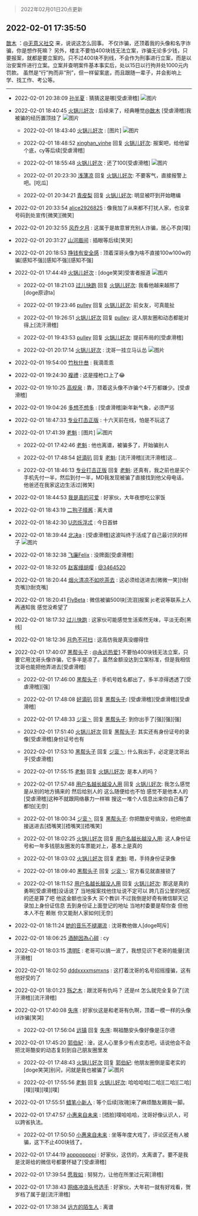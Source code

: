 > 2022年02月01日20点更新
<link rel="stylesheet" href="https://cdn.jsdelivr.net/gh/taotie6/sampleJSON@main/css/photo_show.css">
<meta name="referrer" content="no-referrer" />


 ## 2022-02-01 17:35:50 

 [㪚木](https://www.coolapk.com/feed/33245777?shareKey=MjM3NDI4MGY4NDJiNjFmOTIyMDI~) ：<a class="feed-link-uname" href="/u/无意义社交">@无意义社交</a> 来，说说这怎么回事。
不仅诈骗，还顶着我的头像和名字诈骗，你是想作死嘛？
另外，楼主不要怕400块钱无法立案，诈骗无论多少钱，只要报案，就都是要立案的。只不过400块不到线，不会作为刑事进行立案，而是以治安案件进行立案。立案并查明案件基本事实后<!--break-->，处以15日以行拘并处1000元内罚款。
虽然是“行”拘而非“刑”，但一样留案底，而且跟随一辈子，并会影响上学、找工作、考公等。 

<div class="album">
</div>

 ------- 

- 2022-02-01 20:38:09 [孙半夏](uid=1851173) : 猜猜这是哪[受虐滑稽] ![图片](https://image.coolapk.com/feed/2022/0201/20/1851173_9088_6367_219@834x626.jpg)

- 2022-02-01 18:40:45 [火锅儿好次](uid=2242533) : 后续来了，经典睡觉<a class="feed-link-uname" href="/u/㪚木">@㪚木</a> [受虐滑稽]我被骗的经历置顶挂了 ![图片](https://image.coolapk.com/feed/2022/0201/18/2242533_cc6066c6_2044_8613_208@1080x2340.jpeg)

    - 2022-02-01 18:43:40 [火锅儿好次](uid=2242533) : [图片] ![图片](https://image.coolapk.com/feed/2022/0201/18/2242533_0f035ebb_2219_7982_682@1080x2340.jpeg)

    - 2022-02-01 18:48:52 [xinghan_yinhe](uid=1144617) 回复 [火锅儿好次](uid=2242533): 报案吧，给他留个底，cy等后续[受虐滑稽] 

    - 2022-02-01 18:55:48 [火锅儿好次](uid=2242533) : 还了100[受虐滑稽] ![图片](https://image.coolapk.com/feed/2022/0201/18/2242533_a92bc362_2947_5331_583@1080x2340.jpeg)

    - 2022-02-01 20:23:30 [浅薄凉](uid=1630624) 回复 [火锅儿好次](uid=2242533): 不要客气，直接报警上吧。[吃瓜] 

    - 2022-02-01 20:34:21 [青皮梨](uid=1109281) 回复 [火锅儿好次](uid=2242533): 明显被吓到开始瞎编 

- 2022-02-01 20:33:54 [alice2926825](uid=1064232) : 像我加了从来都不打扰人家，也没拿号码到处宣传[微笑][微笑] 

- 2022-02-01 20:32:55 [风乔夕月](uid=2725527) : 这属于是故意冒充别人诈骗，居心不良[噗] 

- 2022-02-01 20:31:27 [山河眉间](uid=1553724) : 插眼等后续[笑哭] 

- 2022-02-01 20:18:53 [挣钱有安全感](uid=1355663) : 顶着深哥头像为啥不直接100w100w的骗[感知不强][感知不强][感知不强] 

- 2022-02-01 17:44:49 [火锅儿好次](uid=2242533) : [doge笑哭]受害者报道 ![图片](https://image.coolapk.com/feed/2022/0201/17/2242533_2706cfd3_8531_9516_491@1080x2340.jpeg)

    - 2022-02-01 18:21:03 [过儿快跑](uid=4122705) 回复 [火锅儿好次](uid=2242533): 我看他越来越邢了[doge原谅ta] 

    - 2022-02-01 19:23:46 [pulley](uid=391132) 回复 [火锅儿好次](uid=2242533): 前女友，可真能扯 

    - 2022-02-01 19:26:51 [火锅儿好次](uid=2242533) 回复 [pulley](uid=391132): 这人朋友圈和动态都能对得上[流汗滑稽] 

    - 2022-02-01 19:43:53 [pulley](uid=391132) 回复 [火锅儿好次](uid=2242533): 提前布局的[受虐滑稽] 

    - 2022-02-01 20:17:14 [火锅儿好次](uid=2242533) : 沈哥一挂立马认怂 ![图片](https://image.coolapk.com/feed/2022/0201/18/2242533_a92bc362_2947_5331_583@1080x2340.jpeg)

- 2022-02-01 19:54:00 [竹秋什叁](uid=2319428) : 我滴乖乖 

- 2022-02-01 19:24:30 [複禮](uid=1437066) : 这是撞枪口上了😂 

- 2022-02-01 19:10:25 [高规泉](uid=1123484) : 靠，顶着这头像不诈骗个4千万都嫌少。[受虐滑稽] 

- 2022-02-01 19:04:26 [多想不想多](uid=1473521) : [受虐滑稽]新年新气象，必须严惩 

- 2022-02-01 18:47:33 [专业打击正版](uid=6543891) : 十六天前在线，怕是不玩这了 

- 2022-02-01 17:41:39 [老魁](uid=1703096) : [图片] ![图片](https://image.coolapk.com/feed/2022/0201/17/1703096_1e29b57c_8498_2438_20@1080x2248.jpeg)

    - 2022-02-01 17:42:46 [老魁](uid=1703096) : 他也离谱，被骗多了，开始骗别人 

    - 2022-02-01 17:48:54 [好滴叭](uid=5526219) 回复 [老魁](uid=1703096): [流汗滑稽][流汗滑稽]这… 

    - 2022-02-01 18:46:13 [专业打击正版](uid=6543891) 回复 [老魁](uid=1703096): 还真有，我之前也是买个手机先付一半，然后到付一半，MD我发现被骗了直接找到他父母电话，他爸还在我家这边生活过[微笑] 

- 2022-02-01 18:44:53 [我是真的可爱](uid=731138) : 好家伙，大年夜想吃公家饭 

- 2022-02-01 18:43:19 [二狗子晴酱](uid=2435823) : 离大谱 

- 2022-02-01 18:42:30 [U恣烁浮忒](uid=1292172) : 今日首蚌 

- 2022-02-01 18:39:44 [北决a](uid=1918537) : [受虐滑稽]这波叫终于活成了自己最讨厌的样子 ![图片](https://image.coolapk.com/feed/2022/0201/18/1918537_ea8b76b6_1983_405_462@1080x2400.jpeg)

- 2022-02-01 18:32:38 [飞廉Felix](uid=900024) : 没牌面[受虐滑稽] 

- 2022-02-01 18:32:05 [赵客缦胡嘤](uid=2186376) : <a class="feed-link-uname" href="/u/3464520">@3464520</a> 

- 2022-02-01 18:20:44 [烟火清凉不如吃茶去](uid=4279524) : 这必须给送进去[微微一笑][t耐克嘴][t耐克嘴] 

- 2022-02-01 18:20:41 [FlyBeta](uid=507156) : 微信被骗500块[流泪]报案 jc老说等联系上人再通知我 感觉没希望了 

- 2022-02-01 18:17:32 [过儿快跑](uid=4122705) : 这家伙可能感觉生活索然无味，平淡无奇[黑线] 

- 2022-02-01 18:12:36 [月色不可扫](uid=3639201) : 这高仿我是真没绷得住 

- 2022-02-01 17:40:07 [黑帮头子](uid=2838832) : <a class="feed-link-uname" href="/u/永远热爱1">@永远热爱1</a> 不要怕400块钱无法立案，只要它用沈哥头像诈骗，它多半是凉了。虽然金额没达到立案标准，但是我相信沈哥也能把他弄进去[受虐滑稽] 

    - 2022-02-01 17:46:00 [黑帮头子](uid=2838832) : 手机号姓名都出了，多半凉得透透了[受虐滑稽][强] 

    - 2022-02-01 17:48:08 [好滴叭](uid=5526219) 回复 [黑帮头子](uid=2838832): [受虐滑稽][受虐滑稽][受虐滑稽] 

    - 2022-02-01 17:48:33 [ジ衮丶](uid=494451) 回复 [黑帮头子](uid=2838832): 到你出手了[强][强][强] 

    - 2022-02-01 17:51:40 [火锅儿好次](uid=2242533) 回复 [黑帮头子](uid=2838832): 其实还有身份证号的录像[受虐滑稽]身份证号也有 

    - 2022-02-01 17:53:10 [黑帮头子](uid=2838832) 回复 [ジ衮丶](uid=494451): 什么我出手，必定是沈哥出手[受虐滑稽] 

    - 2022-02-01 17:55:15 [老魁](uid=1703096) 回复 [火锅儿好次](uid=2242533): 是本人的吗？ 

    - 2022-02-01 17:57:48 [用户名越长越没人用](uid=1404422) 回复 [火锅儿好次](uid=2242533): 我怎么感觉是从别的地方搞来的 然后给别人的 这么随便给也不怕 感觉不是他本人的[受虐滑稽]这种不就跟网络暴力一样嘛 搜这一堆个人信息出来你自己看了都怕[无奈] 

    - 2022-02-01 18:00:34 [ジ衮丶](uid=494451) 回复 [黑帮头子](uid=2838832): 你把酷安号搞没，他把他直接送进去[捂嘴笑][捂嘴笑][捂嘴笑] 

    - 2022-02-01 18:02:25 [火锅儿好次](uid=2242533) 回复 [用户名越长越没人用](uid=1404422): 这人身份证号和一年多钱朋友圈发的车票能对上，基本上是真的 

    - 2022-02-01 18:03:02 [火锅儿好次](uid=2242533) 回复 [老魁](uid=1703096): 嗯，手持身份证录像 

    - 2022-02-01 18:09:40 [黑帮头子](uid=2838832) 回复 [ジ衮丶](uid=494451): 官方看见就直接锁了 

    - 2022-02-01 18:11:52 [用户名越长越没人用](uid=1404422) 回复 [火锅儿好次](uid=2242533): 那这是真的勇啊[受虐滑稽]没话说了 当地报案找他住址说不定可以 跨几百公里的地区的还是算了吧 他这金额也没多大 买个教训  不过我倒是好奇有微信聊天记录加上身份证信息 去到身份证上面登记的地址 当地村委要是帮你查 但他本人不在 赖账 你又能耐人家如何[无奈] 

- 2022-02-01 18:11:24 [她的音乐不褪潮流](uid=1780475) : 沈哥教他做人[doge呵斥] 

- 2022-02-01 18:06:25 [酒醉因為心碎](uid=4269061) : cy 

- 2022-02-01 18:03:15 [清明E](uid=1792072) : 老哥可以搞一波了，我想见识下老哥的能量[流汗滑稽] 

- 2022-02-01 18:02:50 [dddxxxxmsmxns](uid=4124347) : 这打着沈哥的名号招摇撞骗，这有他好受的了 

- 2022-02-01 18:01:23 [殇之木](uid=1085570) : 跟沈哥有仇吗？ 还是nt  怎么就完全复杂了[流汗滑稽][流汗滑稽] 

- 2022-02-01 17:40:08 [失序](uid=1009107) : 好家伙这是和老哥有仇啊，顶着一模一样的头像id诈骗[笑哭] 

    - 2022-02-01 17:56:04 [远镇](uid=1471248) 回复 [失序](uid=1009107): 啊祖酷安头像好像是汪尔德 

- 2022-02-01 17:45:20 [郭伯紀](uid=2859803) : 淦，这人心里多少有点变态吧，话说他会不会把沈哥酷安的动态复刻到自己朋友圈里发 

    - 2022-02-01 17:48:43 [火锅儿好次](uid=2242533) 回复 [郭伯紀](uid=2859803): 他朋友圈倒是蛮老实的[doge笑哭]别问，问就是我也被骗了 ![图片](https://image.coolapk.com/feed/2022/0201/17/2242533_03a494b7_8922_8703_371@1080x2340.jpeg)

    - 2022-02-01 17:55:56 [老魁](uid=1703096) 回复 [火锅儿好次](uid=2242533): 哈哈哈哈[二哈][二哈][二哈][噗][噗][噗][噗] 

- 2022-02-01 17:55:51 [蜡笔小新人](uid=4236945) : 等个后续[玫瑰]来了麻烦酷友踢我一脚。 

- 2022-02-01 17:47:57 [小惠来自未来](uid=847097) : [捂脸]噗哈哈哈，沈哥好像认识人，可以跨省执法。 

    - 2022-02-01 17:50:50 [小惠来自未来](uid=847097) : 坐等年度大戏了，评论区还有人被骗，这下不止400块钱了。 

- 2022-02-01 17:44:19 [appppppppi](uid=1377925) : 好家伙，这仿的，太离谱了。要不是我是沈哥给的微信号都要怀疑了[受虐滑稽] 

- 2022-02-01 17:39:54 [愿我如](uid=3364757) : 努努力，让他在所里过元宵[滑稽] 

- 2022-02-01 17:38:43 [网络冲浪头号选手](uid=1864467) : 好家伙，大年初一就有好戏看，贺岁档了属于是[流汗滑稽] 

- 2022-02-01 17:38:34 [远方的陌生人](uid=1887972) : 离谱 


